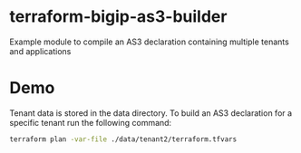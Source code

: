 # terraform-bigip-as3-builder
Example module to compile an AS3 declaration containing multiple tenants and applications

# Demo
Tenant data is stored in the data directory.  To build an AS3 declaration for a specific tenant run the following command:

```bash
terraform plan -var-file ./data/tenant2/terraform.tfvars
```